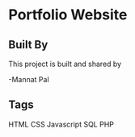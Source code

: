 
# Portfolio Website

## Built By

This project is built and shared by

-Mannat Pal



## Tags
HTML CSS Javascript SQL PHP
